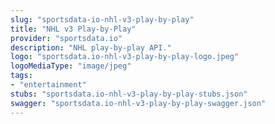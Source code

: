```yaml
---
slug: "sportsdata-io-nhl-v3-play-by-play"
title: "NHL v3 Play-by-Play"
provider: "sportsdata.io"
description: "NHL play-by-play API."
logo: "sportsdata.io-nhl-v3-play-by-play-logo.jpeg"
logoMediaType: "image/jpeg"
tags:
- "entertainment"
stubs: "sportsdata.io-nhl-v3-play-by-play-stubs.json"
swagger: "sportsdata.io-nhl-v3-play-by-play-swagger.json"
---
```

